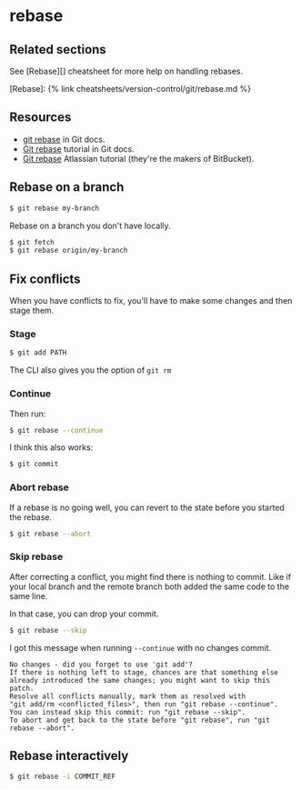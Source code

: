 # rebase

## Related sections

See [Rebase][] cheatsheet for more help on handling rebases.

[Rebase]: {% link cheatsheets/version-control/git/rebase.md %}


## Resources

- [git rebase](https://git-scm.com/docs/git-rebase) in Git docs.
- [Git rebase](https://git-scm.com/book/en/v2/Git-Branching-Rebasing) tutorial in Git docs.
- [Git rebase](https://www.atlassian.com/git/tutorials/rewriting-history/git-rebase) Atlassian tutorial (they're the makers of BitBucket).


## Rebase on a branch

```sh
$ git rebase my-branch
```

Rebase on a branch you don't have locally.

```sh
$ git fetch
$ git rebase origin/my-branch
```


## Fix conflicts

When you have conflicts to fix, you'll have to make some changes and then stage them.

### Stage

```sh
$ git add PATH
```

The CLI also gives you the option of `git rm`

### Continue

Then run:

```sh
$ git rebase --continue
```

I think this also works:

```sh
$ git commit
```

### Abort rebase

If a rebase is no going well, you can revert to the state before you started the rebase.

```sh
$ git rebase --abort
```

### Skip rebase

After correcting a conflict, you might find there is nothing to commit. Like if your local branch and the remote branch both added the same code to the same line.

In that case, you can drop your commit.

```sh
$ git rebase --skip
```

I got this message when running `--continue` with no changes commit.

```
No changes - did you forget to use 'git add'?
If there is nothing left to stage, chances are that something else
already introduced the same changes; you might want to skip this patch.
Resolve all conflicts manually, mark them as resolved with
"git add/rm <conflicted_files>", then run "git rebase --continue".
You can instead skip this commit: run "git rebase --skip".
To abort and get back to the state before "git rebase", run "git rebase --abort".
```


## Rebase interactively

```sh
$ git rebase -i COMMIT_REF
```
